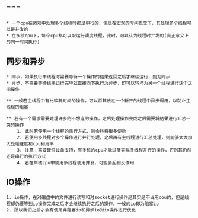 # ---
	* 一个cpu在微观中处理多个线程时都是串行的，但是在宏观的时间概念下，其处理多个线程可以是并发的
	* 在多核cpu下，每个cpu都可以取运行调度线程，此时，可以认为线程时并发的(真正意义上的同一时间执行)
	
## 同步和异步
	* 同步，如果执行中线程时需要等待一个操作的结果返回之后才继续运行，则为同步
	* 异步，不需要等待结果运行完毕就直接向下执行为异步，即可以转坏为另一个线程进行这个之间操作
	
	** 一般若主线程中有比较耗时间的操作，可以将其放在一个新开的线程中异步调用，以防止主线程的阻塞
	
	** 若有一个需求需要处理许多的不想连的操作，之后处理操作完成之后需要将结果进行汇总一类的操作
		1. 此时若使用一个线程的串行方式，则会耗费很多使劲
		2. 若使用多线程对多个操作进行并行处理，之后再有主线程进行汇总处理，则能够大大加大处理速度和cpu利用率
		3. 注意：需要硬件设备支持，有多核的cpu才能过够实现多线程并行的操作，否则其仍然还是串行的执行方式
		4. 若在单核cpu中使用多线程使用并发，可能会起到反作用
		
## IO操作
	1. io操作，在对磁盘中的文件进行读写和对socket进行操作是其实是不占用cou的，但是线程却仍要等到io操作完成之后才会继续执行之后的操作。一般的io即为阻塞io
	2. 所以我们之后才会有使用非阻塞io和异步io对io操作进行优化